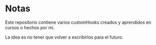 # Notas

Este repositorio contiene varios customHooks creados y aprendidos en cursos o hechos por mi.

La idea es no tener que volver a escribirlos para el futuro.
